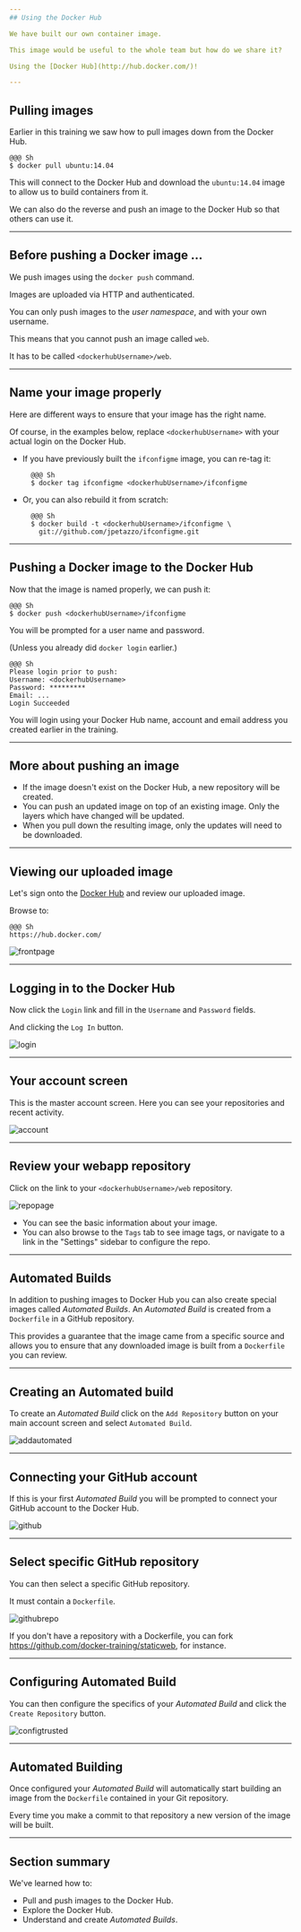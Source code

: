 ```yaml
---
## Using the Docker Hub

We have built our own container image.

This image would be useful to the whole team but how do we share it?

Using the [Docker Hub](http://hub.docker.com/)!

---
```

## Pulling images

Earlier in this training we saw how to pull images down from the Docker Hub.

    @@@ Sh
    $ docker pull ubuntu:14.04

This will connect to the Docker Hub and download the ``ubuntu:14.04``
image to allow us to build containers from it.

We can also do the reverse and push an image to the Docker Hub so that others
can use it.

---
## Before pushing a Docker image ...

We push images using the ``docker push`` command.

Images are uploaded via HTTP and authenticated.

You can only push images to the *user namespace*, and with your
own username.

This means that you cannot push an image called ``web``.

It has to be called ``<dockerhubUsername>/web``.

---
## Name your image properly

Here are different ways to ensure that your image has the right name.

Of course, in the examples below, replace ``<dockerhubUsername>``
with your actual login on the Docker Hub.

* If you have previously built the ``ifconfigme`` image, you can re-tag it:

        @@@ Sh
        $ docker tag ifconfigme <dockerhubUsername>/ifconfigme

* Or, you can also rebuild it from scratch:

        @@@ Sh
        $ docker build -t <dockerhubUsername>/ifconfigme \
          git://github.com/jpetazzo/ifconfigme.git

---
## Pushing a Docker image to the Docker Hub

Now that the image is named properly, we can push it:

    @@@ Sh
    $ docker push <dockerhubUsername>/ifconfigme

You will be prompted for a user name and password.

(Unless you already did ``docker login`` earlier.)

    @@@ Sh
    Please login prior to push:
    Username: <dockerhubUsername>
    Password: *********
    Email: ...
    Login Succeeded

You will login using your Docker Hub name, account and email address you
created earlier in the training.

---
## More about pushing an image

* If the image doesn't exist on the Docker Hub, a new repository will be
  created.
* You can push an updated image on top of an existing image. Only the
  layers which have changed will be updated.
* When you pull down the resulting image, only the updates will need to
  be downloaded.

---
## Viewing our uploaded image

Let's sign onto the [Docker Hub](https://hub.docker.com/) and review
our uploaded image.

Browse to:

    @@@ Sh
    https://hub.docker.com/

![frontpage](frontpage.png)

---
## Logging in to the Docker Hub

Now click the ``Login`` link and fill in the ``Username`` and
``Password`` fields.

And clicking the ``Log In`` button.

![login](login.png)

---
## Your account screen

This is the master account screen.  Here you can see your repositories and recent activity.

![account](account.png)

---
## Review your webapp repository

Click on the link to your ``<dockerhubUsername>/web`` repository.

![repopage](trainrepo.png)

* You can see the basic information about your image.
* You can also browse to the ``Tags`` tab to see image tags, or navigate to a link in the "Settings" sidebar to configure the repo.

---
## Automated Builds

In addition to pushing images to Docker Hub you can also create special
images called *Automated Builds*. An *Automated Build* is created from a
``Dockerfile`` in a GitHub repository.

This provides a guarantee that the image came from a specific source and
allows you to ensure that any downloaded image is built from a
``Dockerfile`` you can review.

---
## Creating an Automated build

To create an *Automated Build* click on the ``Add Repository`` button on your main
account screen and select ``Automated Build``.

![addautomated](addautomated.png)

---
## Connecting your GitHub account

If this is your first *Automated Build* you will be prompted to connect
your GitHub account to the Docker Hub.

![github](github.png)

---
## Select specific GitHub repository

You can then select a specific GitHub repository.

It must contain a ``Dockerfile``.

![githubrepo](githubrepo.png)

If you don't have a repository with a Dockerfile, you can
fork https://github.com/docker-training/staticweb, for instance.

---
## Configuring Automated Build

You can then configure the specifics of your *Automated Build* and click
the ``Create Repository`` button.

![configtrusted](configtrusted.png)

---
## Automated Building

Once configured your *Automated Build* will automatically start building
an image from the ``Dockerfile`` contained in your Git repository.

Every time you make a commit to that repository a new version of the
image will be built.

---
## Section summary

We've learned how to:

* Pull and push images to the Docker Hub.
* Explore the Docker Hub.
* Understand and create *Automated Builds*.

